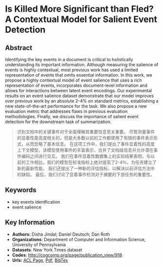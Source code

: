 # Is Killed More Significant than Fled? A Contextual Model for Salient Event Detection
## Abstract
Identifying the key events in a document is critical to holistically understanding its important information. Although measuring the salience of events is highly contextual, most previous work has used a limited representation of events that omits essential information. In this work, we propose a highly contextual model of event salience that uses a rich representation of events, incorporates document-level information and allows for interactions between latent event encodings. Our experimental results on an event salience dataset demonstrate that our model improves over previous work by an absolute 2-4% on standard metrics, establishing a new state-of-the-art performance for the task. We also propose a new evaluation metric that addresses flaws in previous evaluation methodologies. Finally, we discuss the importance of salient event detection for the downstream task of summarization.
> 识别文档中的关键事件对于全面理解其重要信息至关重要。 尽管测量事件的显着性是高度相关的，但是大多数以前的工作都使用了有限的事件表示形式，从而忽略了基本信息。 在这项工作中，我们提出了事件显着性的高度上下文模型，该模型使用事件的丰富表示，合并了文档级信息并允许潜在事件编码之间进行交互。 我们在事件显着性数据集上的实验结果表明，与以前的工作相比，我们的模型在标准指标上绝对提高了2-4％，为任务建立了新的最新性能。 我们还提出了一种新的评估指标，以解决以前评估方法中的缺陷。 最后，我们讨论了显着事件检测对于摘要的下游任务的重要性。
## Keywords
- key events identfication
- event salience
## Key Information
- **Authors:** Disha Jindal; Daniel Deutsch; Dan Roth
- **Organizations**: Department of Computer and Information Science, University of Pennsylvania
- **Datasets**:  New York Times dataset
- **Codes**: <http://cogcomp.org/page/publication_view/918>
- **Urls:** [ACL Page](https://www.aclweb.org/anthology/2020.coling-main.10/), [Pdf](pdf/2020.coling-main.10.pdf), [BibTex](https://www.aclweb.org/anthology/2020.coling-main.10.bib)
